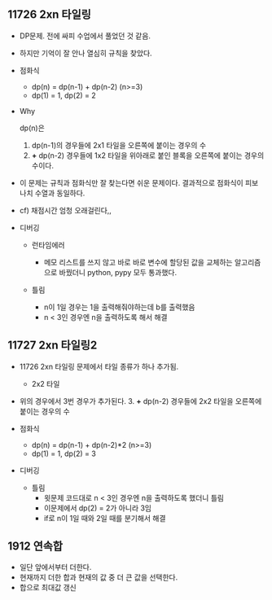 ## 11726 2xn 타일링

- DP문제. 전에 싸피 수업에서 풀었던 것 같음.

- 하지만 기억이 잘 안나 열심히 규칙을 찾았다.

- 점화식

  - dp(n) = dp(n-1) + dp(n-2)    (n>=3)
  - dp(1) = 1, dp(2) = 2

- Why

  dp(n)은

  1. dp(n-1)의 경우들에 2x1 타일을 오른쪽에 붙이는 경우의 수 
  2. **+** dp(n-2) 경우들에 1x2 타일을 위아래로 붙인 블록을 오른쪽에 붙이는 경우의 수이다.

- 이 문제는 규칙과 점화식만 잘 찾는다면 쉬운 문제이다. 결과적으로 점화식이 피보나치 수열과 동일하다.

- cf) 채점시간 엄청 오래걸린다,,

- 디버깅

  - 런타임에러

    - 메모 리스트를 쓰지 않고 바로 바로 변수에 할당된 값을 교체하는 알고리즘으로 바꿨더니 python, pypy 모두 통과했다.

  - 틀림

    - n이 1일 경우는 1을 출력해줘야하는데 b를 출력했음
    - n < 3인 경우엔 n을 출력하도록 해서 해결

    

## 11727 2xn 타일링2

- 11726 2xn 타일링 문제에서 타일 종류가 하나 추가됨.
  - 2x2 타일
- 위의 경우에서 3번 경우가 추가된다.
  3. **+** dp(n-2) 경우들에 2x2 타일을 오른쪽에 붙이는 경우의 수
- 점화식
  - dp(n) = dp(n-1) + dp(n-2)*2    (n>=3)
  - dp(1) = 1, dp(2) = 3

- 디버깅
  - 틀림
    - 윗문제 코드대로 n < 3인 경우엔 n을 출력하도록 했더니 틀림
    - 이문제에서 dp(2) = 2가 아니라 3임
    - if로 n이 1일 때와 2일 때를 분기해서 해결



## 1912 연속합

- 일단 앞에서부터 더한다.
- 현재까지 더한 합과 현재의 값 중 더 큰 값을 선택한다.
- 합으로 최대값 갱신